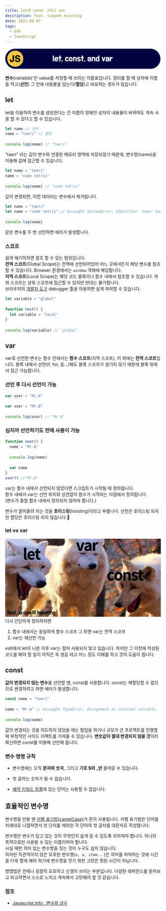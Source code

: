 ```yaml
---
title: let과 const 그리고 var
description: feat. scope와 hoisting
date: 2021-06-07
tags:
  - ES6
  - JavaScript
---
```


![thumbnail](./thumb.png)

**변수**(variable)'은 value를 저장할 때 쓰이는 이름표입니다.
정리를 할 때 상자에 이름을 적고(**선언**) 그 안에 내용물을 담는다(**할당**)고 비유하는 경우가 많습니다.

## let

let을 이용하여 변수를 생성한다는 건 이름이 정해진 상자의 내용물이 바뀌어도 계속 사용 할 수 있다고 할 수 있습니다.

```js
let name // 선언
name = "taeri" // 할당

console.log(name) // "taeri"
```

"taeri" 라는 값이 변수와 연결된 메모리 영역에 저장되었기 때문에, 변수명(name)을 이용해 값에 접근할 수 있습니다.

```javascript
let name = "taeri"
name = "code tetris"

console.log(name) // "code tetris"
```

값이 변경되면, 이전 데이터는 변수에서 제거됩니다.

```js
let name = "taeri"
let name = "code tetris" // Uncaught SyntaxError: Identifier 'name' has already been declared

console.log(name)
```

같은 변수를 두 번 선언하면 에러가 발생합니다.

### 스코프

쉽게 얘기하자면 참조 할 수 있는 범위입니다.  
**전역 스코프**(Global Scope)는 전역에 선언되어있어 어느 곳에서든지 해당 변수를 참조 할 수 있습니다. Browser 환경에서는 `window` 객체에 해당합니다.  
**지역 스코프**(Local Scope)는 해당 코드 블록이나 함수 내에서 참조할 수 있습니다.
하위 스코프는 상위 스코프에 접근할 수 있지만 반대는 불가합니다.  
브라우저의 [개발자 도구](https://developer.chrome.com/docs/devtools/javascript/) debugger 툴을 이용하면 쉽게 파악할 수 있습니다.

```js
let variable = "global"

function test() {
  let variable = "local"
}

console.log(variable) // "global"
```

## var

var로 선언한 변수는 함수 안에서는 **함수 스코프**(지역 스코프), 이 외에는 **전역 스코프**입니다. 블록 내에서 선언(if, for, 등...)해도 블록 스코프가 생기지 않기 때문에 블록 밖에서 접근 가능합니다.

### 선언 후 다시 선언이 가능

```js
var user = "Mr.A"

var user = "Mr.B"

console.log(user) // "Mr.B"
```

### 심지어 선언하기도 전에 사용이 가능

```js
function user() {
  name = "Mr.A"

  console.log(name)

  var name
}
user() //"Mr.A"
```

var는 함수 내에서 선언되지 않았다면 스크립트가 시작될 때 정의됩니다.  
함수 내에서 var는 선언 위치와 상관없이 함수가 시작되는 지점에서 정의됩니다.  
(변수가 중첩 함수 내에서 정의되지 않아야 합니다.)

변수가 끌어올려 지는 것을 **호이스팅**(hoisting)이라고 부릅니다.
선언은 호이스팅 되지만 할당은 호이스팅 되지 않습니다.

### let vs var

![wolf](./wolf.jpg)
다시 간단하게 정리하자면

1. 함수 내에서는 동일하게 함수 스코프 그 외엔 var는 전역 스코프
2. var는 재선언 가능

es6에서 let이 나온 이후 var는 점차 사용되지 않고 있습니다. 하지만 그 이전에 작성된 코드를 봐야 할 일이 아직은 꼭 생길 테고 어느 정도 이해를 하고 것이 도움이 됩니다.

## const

**값이 변경되지 않는 변수**를 선언할 땐, const를 사용합니다.
const는 재할당할 수 없으므로 변경하려고 하면 에러가 발생합니다.

```js
const name = "taeri"

name = "Mr.A" // Uncaught TypeError: Assignment to constant variable.

console.log(name)
```

값이 변경되는 것을 의도하지 않았을 때는 협업을 하거나 규모가 큰 프로젝트를 진행할 때 부정적인 사이드 이펙트를 가져올 수 있습니다. **변숫값이 절대 변경되지 않을 것**이라 확신하면 const를 이용해 선언해 줍니다.

### 변수 명명 규칙

- 변수명에는 오직 **문자와 숫자**, 그리고 **기호 $와 \_만** 들어갈 수 있습니다.

- 첫 글자는 숫자가 될 수 없습니다.

- [예약 키워드 목록](https://developer.mozilla.org/ko/docs/Web/JavaScript/Reference/Lexical_grammar)에 있는 단어는 사용할 수 없습니다.

## 효율적인 변수명

변수명을 만들 땐 [카멜 표기법(camelCase)](https://zetawiki.com/wiki/%EC%B9%B4%EB%A9%9C%ED%91%9C%EA%B8%B0%EB%B2%95_camelCase,_%ED%8C%8C%EC%8A%A4%EC%B9%BC%ED%91%9C%EA%B8%B0%EB%B2%95_PascalCase)가 흔히 사용됩니다. 카멜 표기법은 단어를 차례대로 나열하면서 첫 단어를 제외한 각 단어의 첫 글자를 대문자로 작성합니다.

변수명은 변수가 담고 있는 것이 무엇인지 쉽게 알 수 있도록 지어져야 합니다.
하나의 목적으로만 사용될 수 있는 이름이어야 합니다.  
사실 매번 의미 있는 변수명을 짓는 것이 누구도 쉽지 않습니다.  
하지만 직관적이지 않은 모호한 변수명(`x, a, item...`)은 의미를 파악하는 것에 시간을 더욱 할애 해야 하기에 변수명을 짓기 위한 고민은 헛된 시간이 아닙니다.

명명법은 언제나 굉장히 모호하고 신경이 쓰이는 부분입니다. 다양한 레퍼런스를 뜯어보고 비교하면서 스스로 느끼고 계속해서 고민해야 할 것 같습니다.

### 참조

- [Javascript.Info : 변수와 상수 ](https://ko.javascript.info/variables)
